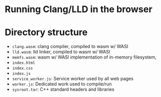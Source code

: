 # Running Clang/LLD in the browser

# Directory structure

- `clang.wasm`: clang compiler, compiled to wasm w/ WASI
- `lld.wasm`: lld linker, compiled to wasm w/ WASI
- `memfs.wasm`: wasm w/ WASI implementation of in-memory filesystem,
- `index.html`
- `index.css`
- `index.js`
- `service_worker.js`: Service worker used by all web pages
- `worker.js`: Dedicated work used to compile/run
- `sysroot.tar`: C++ standard headers and libraries


